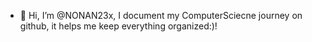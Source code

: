 - 👋 Hi, I’m @NONAN23x, I document my ComputerSciecne journey on github, it helps me keep everything organized:)!

<!---
NONAN23x/NONAN23x is a ✨ special ✨ repository because its `README.md` (this file) appears on your GitHub profile.
You can click the Preview link to take a look at your changes.
--->
